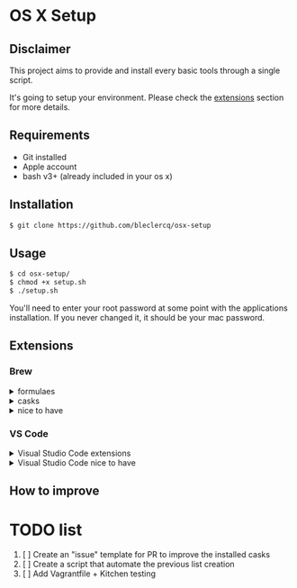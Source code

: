 # OS X Setup

## Disclaimer

This project aims to provide and install every basic tools through a single script.

It's going to setup your environment. Please check the [extensions](#extensions) section for more details.

## Requirements

- Git installed
- Apple account
- bash v3+ (already included in your os x)

## Installation

```bash
$ git clone https://github.com/bleclercq/osx-setup
```

## Usage

```bash
$ cd osx-setup/
$ chmod +x setup.sh
$ ./setup.sh
```

You'll need to enter your root password at some point with the applications installation. If you never changed it, it should be your mac password.

## Extensions

### Brew

<details><summary>formulaes</summary>
<p>

[awscli](https://github.com/aws/aws-cli)
[azure-cli](https://github.com/Azure/azure-cli)
[consul](https://github.com/hashicorp/consul)
[git](https://github.com/git/git)
[go](https://github.com/golang/go)
[htop](https://github.com/hishamhm/htop)
[mas](https://github.com/mas-cli/mas)
[node](https://github.com/nodejs/node)
[nomad](https://github.com/hashicorp/nomad)
[packer](https://github.com/hashicorp/packer)
[python](https://github.com/python/cpython)
[ruby](https://github.com/ruby/ruby)
[terraform](https://github.com/hashicorp/terraform)
[tree](https://linux.die.net/man/1/tree)
[vault](https://github.com/hashicorp/vault)
[watch](https://formulae.brew.sh/formula/watch)
[wget](https://www.gnu.org/software/wget/)
[zsh](https://formulae.brew.sh/formula/zsh)
[zsh-syntax-highlighting](https://github.com/zsh-users/zsh-syntax-highlighting)

</p>
</details>

<details><summary>casks</summary>
<p>

[1password](https://1password.com/)
[authy](https://authy.com/)
[charles](https://www.charlesproxy.com/)
[firefox](https://www.mozilla.org/fr/firefox/)
[github](https://desktop.github.com/)
[google-chrome](https://formulae.brew.sh/cask/google-chrome#default)
[google-cloud-sdk](https://cloud.google.com/sdk/)
[google-drive-file-stream](https://formulae.brew.sh/cask/google-drive-file-stream#default)
[iterm2](https://www.iterm2.com/)
[keybase](https://keybase.io/)
[postman](https://www.getpostman.com/)
[slack](https://slack.com/)
[vagrant](https://www.vagrantup.com/)
[virtualbox](https://www.virtualbox.org/)
[visual-studio-code](https://code.visualstudio.com/)
[zoomus](https://www.zoom.us/)

</p>
</details>

<details><summary>nice to have</summary>
<p>

[atom](https://atom.io/)
[docker](https://www.docker.com/community-edition)
[microsoft-office](https://products.office.com/mac/microsoft-office-for-mac/)
[spotify](https://www.spotify.com/)
[sublime-text](https://www.sublimetext.com/3)
[vlc](https://www.videolan.org/vlc/)

</p>
</details>

### VS Code

<details><summary>Visual Studio Code extensions</summary>
<p>

[path-intellisense](https://marketplace.visualstudio.com/items?itemName=christian-kohler.path-intellisense)
[bracket-pair-colorizer](https://marketplace.visualstudio.com/items?itemName=CoenraadS.bracket-pair-colorizer)
[prettier-vscode](https://marketplace.visualstudio.com/items?itemName=esbenp.prettier-vscode)
[rest-client](https://marketplace.visualstudio.com/items?itemName=humao.rest-client)
[vscode-github](https://marketplace.visualstudio.com/items?itemName=KnisterPeter.vscode-github)
[VS-code-vagrantfile](https://marketplace.visualstudio.com/items?itemName=marcostazi.VS-code-vagrantfile)
[terraform](https://marketplace.visualstudio.com/items?itemName=mauve.terraform)
[vscode-docker](https://marketplace.visualstudio.com/items?itemName=ms-azuretools.vscode-docker)
[python](https://marketplace.visualstudio.com/items?itemName=ms-python.python)
[remote-containers](https://marketplace.visualstudio.com/items?itemName=ms-vscode-remote.remote-containers)
[remote-ssh](https://marketplace.visualstudio.com/items?itemName=ms-vscode-remote.remote-ssh)
[remote-ssh-edit](https://marketplace.visualstudio.com/items?itemName=ms-vscode-remote.remote-ssh-edit)
[remote-wsl](https://marketplace.visualstudio.com/items?itemName=ms-vscode-remote.remote-wsl)
[vscode-remote-extensionpack](https://marketplace.visualstudio.com/items?itemName=ms-vscode-remote.vscode-remote-extensionpack)
[vsliveshare](https://marketplace.visualstudio.com/items?itemName=ms-vsliveshare.vsliveshare)
[markdown-preview-enhanced](https://marketplace.visualstudio.com/items?itemName=shd101wyy.markdown-preview-enhanced)
[code-spell-checker](https://marketplace.visualstudio.com/items?itemName=streetsidesoftware.code-spell-checker)
[vscodeintellicode](https://marketplace.visualstudio.com/items?itemName=VisualStudioExptTeam.vscodeintellicode)
[vscode-todo-highlight](https://marketplace.visualstudio.com/items?itemName=wayou.vscode-todo-highlight)
[highlight-bad-chars](https://marketplace.visualstudio.com/items?itemName=wengerk.highlight-bad-chars)
[markdown-all-in-one](https://marketplace.visualstudio.com/items?itemName=yzhang.markdown-all-in-one)

</p>
</details>


<details><summary>Visual Studio Code nice to have</summary>
<p>



</p>
</details>

## How to improve

# TODO list

1. [ ] Create an "issue" template for PR to improve the installed casks
2. [ ] Create a script that automate the previous list creation
3. [ ] Add Vagrantfile + Kitchen testing
